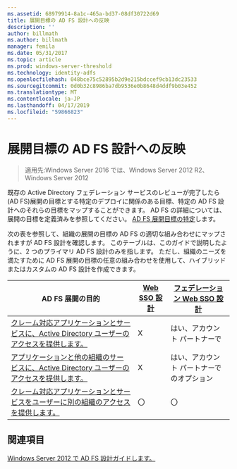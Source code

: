 ```yaml
---
ms.assetid: 68979914-8a1c-465a-bd37-08df30722d69
title: 展開目標の AD FS 設計への反映
description: ''
author: billmath
ms.author: billmath
manager: femila
ms.date: 05/31/2017
ms.topic: article
ms.prod: windows-server-threshold
ms.technology: identity-adfs
ms.openlocfilehash: 048bce75c52895b2d9e215bdccef9cb13dc23533
ms.sourcegitcommit: 0d0b32c8986ba7db9536e0b8648d4ddf9b03e452
ms.translationtype: MT
ms.contentlocale: ja-JP
ms.lasthandoff: 04/17/2019
ms.locfileid: "59866823"
---
```

# <a name="mapping-your-deployment-goals-to-an-ad-fs-design"></a>展開目標の AD FS 設計への反映

>適用先:Windows Server 2016 では、Windows Server 2012 R2、Windows Server 2012

既存の Active Directory フェデレーション サービスのレビューが完了したら\(AD FS\)展開の目標とする特定のデプロイに関係のある目標、特定の AD FS 設計へのそれらの目標をマップすることができます。 AD FS の詳細については、展開の目標を定義済みを参照してください。 [AD FS 展開目標の特定](Identifying-Your-AD-FS-Deployment-Goals.md)します。  
  
次の表を参照して、組織の展開の目標の AD FS の適切な組み合わせにマップされますが AD FS 設計を確認します。 このテーブルは、このガイドで説明したように、2 つのプライマリ AD FS 設計のみを指します。 ただし、組織のニーズを満たすために AD FS 展開の目標の任意の組み合わせを使用して、ハイブリッドまたはカスタムの AD FS 設計を作成できます。  
  
|AD FS 展開の目的|[Web SSO 設計](Web-SSO-Design.md)|[フェデレーション Web SSO 設計](Federated-Web-SSO-Design.md)|  
|---------------------------------------------------------------------------|----------------------------------------------------------------------------------|--------------------------------------------------------------------------------------------|  
|[クレーム対応アプリケーションとサービスに、Active Directory ユーザーのアクセスを提供します。](Provide-Your-Active-Directory-Users-Access-to-Your-Claims-Aware-Applications-and-Services.md)|X|はい、アカウント パートナーで|  
|[アプリケーションと他の組織のサービスに、Active Directory ユーザーのアクセスを提供します。](Provide-Your-Active-Directory-Users-Access-to-the-Applications-and-Services-of-Other-Organizations.md)|X|はい、アカウント パートナーでのオプション|  
|[クレーム対応アプリケーションとサービスをユーザーに別の組織のアクセスを提供します。](Provide-Users-in-Another-Organization-Access-to-Your-Claims-Aware-Applications-and-Services.md)|〇|〇|  

## <a name="see-also"></a>関連項目
[Windows Server 2012 で AD FS 設計ガイドします。](AD-FS-Design-Guide-in-Windows-Server-2012.md)
  

